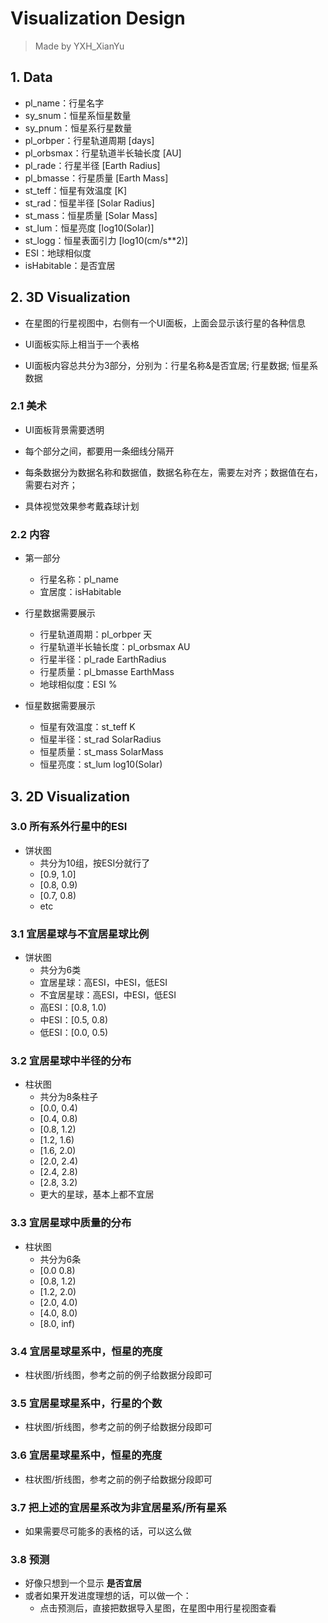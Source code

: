 # Visualization Design

> Made by YXH_XianYu

## 1. Data

* pl_name：行星名字
* sy_snum：恒星系恒星数量
* sy_pnum：恒星系行星数量
* pl_orbper：行星轨道周期 [days]
* pl_orbsmax：行星轨道半长轴长度 [AU]
* pl_rade：行星半径 [Earth Radius]
* pl_bmasse：行星质量 [Earth Mass]
* st_teff：恒星有效温度 [K]
* st_rad：恒星半径 [Solar Radius]
* st_mass：恒星质量 [Solar Mass]
* st_lum：恒星亮度 [log10(Solar)]
* st_logg：恒星表面引力 [log10(cm/s**2)]
* ESI：地球相似度
* isHabitable：是否宜居

## 2. 3D Visualization

* 在星图的行星视图中，右侧有一个UI面板，上面会显示该行星的各种信息

* UI面板实际上相当于一个表格

* UI面板内容总共分为3部分，分别为：行星名称&是否宜居; 行星数据; 恒星系数据

### 2.1 美术

* UI面板背景需要透明

* 每个部分之间，都要用一条细线分隔开

* 每条数据分为数据名称和数据值，数据名称在左，需要左对齐；数据值在右，需要右对齐；

* 具体视觉效果参考戴森球计划

### 2.2 内容

* 第一部分
  * 行星名称：pl_name
  * 宜居度：isHabitable

* 行星数据需要展示
  * 行星轨道周期：pl_orbper 天
  * 行星轨道半长轴长度：pl_orbsmax AU
  * 行星半径：pl_rade EarthRadius
  * 行星质量：pl_bmasse EarthMass
  * 地球相似度：ESI %

* 恒星数据需要展示
  * 恒星有效温度：st_teff K
  * 恒星半径：st_rad SolarRadius
  * 恒星质量：st_mass SolarMass
  * 恒星亮度：st_lum log10(Solar)

## 3. 2D Visualization

### 3.0 所有系外行星中的ESI

* 饼状图
  * 共分为10组，按ESI分就行了
  * [0.9, 1.0]
  * [0.8, 0.9)
  * [0.7, 0.8)
  * etc

### 3.1 宜居星球与不宜居星球比例

* 饼状图
  * 共分为6类
  * 宜居星球：高ESI，中ESI，低ESI
  * 不宜居星球：高ESI，中ESI，低ESI
  * 高ESI：[0.8, 1.0)
  * 中ESI：[0.5, 0.8)
  * 低ESI：[0.0, 0.5)

### 3.2 宜居星球中半径的分布

* 柱状图
  * 共分为8条柱子
  * [0.0, 0.4)
  * [0.4, 0.8)
  * [0.8, 1.2)
  * [1.2, 1.6)
  * [1.6, 2.0)
  * [2.0, 2.4)
  * [2.4, 2.8)
  * [2.8, 3.2)
  * 更大的星球，基本上都不宜居

### 3.3 宜居星球中质量的分布

* 柱状图
  * 共分为6条
  * [0.0 0.8)
  * [0.8, 1.2)
  * [1.2, 2.0)
  * [2.0, 4.0)
  * [4.0, 8.0)
  * [8.0, inf)

### 3.4 宜居星球星系中，恒星的亮度

* 柱状图/折线图，参考之前的例子给数据分段即可

### 3.5 宜居星球星系中，行星的个数

* 柱状图/折线图，参考之前的例子给数据分段即可

### 3.6 宜居星球星系中，恒星的亮度

* 柱状图/折线图，参考之前的例子给数据分段即可

### 3.7 把上述的宜居星系改为非宜居星系/所有星系

* 如果需要尽可能多的表格的话，可以这么做

### 3.8 预测

* 好像只想到一个显示 **是否宜居**
* 或者如果开发进度理想的话，可以做一个：
  * 点击预测后，直接把数据导入星图，在星图中用行星视图查看
